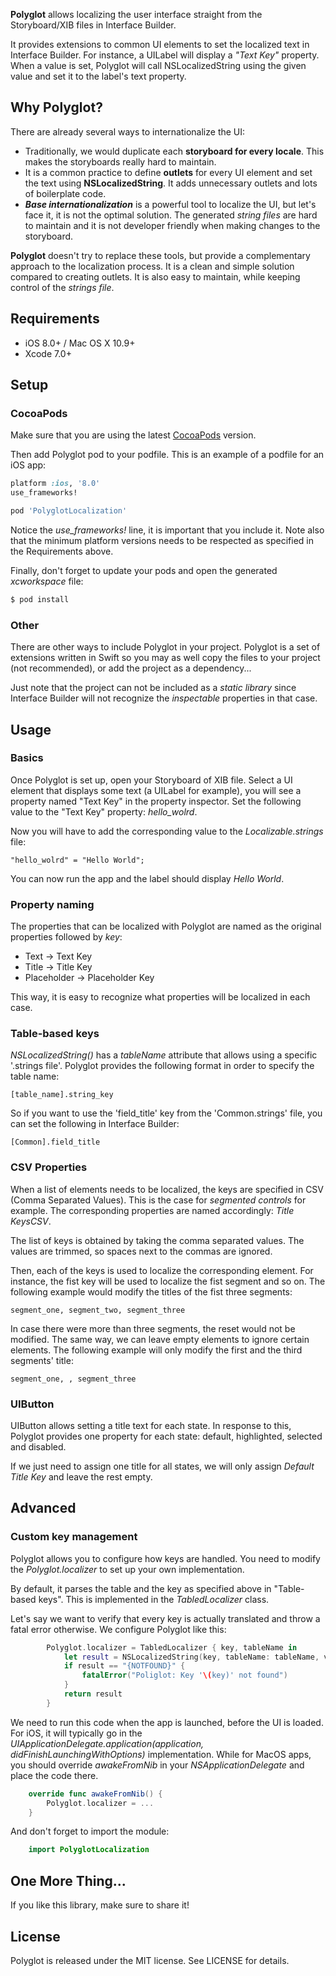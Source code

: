 **Polyglot** allows localizing the user interface straight from the Storyboard/XIB files in Interface Builder.

It provides extensions to common UI elements to set the localized text in Interface Builder. For instance, a UILabel will display a _"Text Key"_ property. When a value is set, Polyglot will call NSLocalizedString using the given value and set it to the label's text property.


## Why Polyglot?

There are already several ways to internationalize the UI:
- Traditionally, we would duplicate each **storyboard for every locale**. This makes the storyboards really hard to maintain.
- It is a common practice to define **outlets** for every UI element and set the text using **NSLocalizedString**. It adds unnecessary outlets and lots of boilerplate code.
- **_Base internationalization_** is a powerful tool to localize the UI, but let's face it, it is not the optimal solution. The generated _string files_ are hard to maintain and it is not developer friendly when making changes to the storyboard.

**Polyglot** doesn't try to replace these tools, but provide a complementary approach to the localization process. It is a clean and simple solution compared to creating outlets. It is also easy to maintain, while keeping control of the _strings file_.


## Requirements

- iOS 8.0+ / Mac OS X 10.9+
- Xcode 7.0+


## Setup

### CocoaPods

Make sure that you are using the latest [CocoaPods](http://cocoapods.org) version.

Then add Polyglot pod to your podfile. This is an example of a podfile for an iOS app:

```ruby
platform :ios, '8.0'
use_frameworks!

pod 'PolyglotLocalization'
```

Notice the _use_frameworks!_ line, it is important that you include it. Note also that the minimum platform versions needs to be respected as specified in the Requirements above.

Finally, don't forget to update your pods and open the generated _xcworkspace_ file:

```bash
$ pod install
```


### Other

There are other ways to include Polyglot in your project. Polyglot is a set of extensions written in Swift so you may as well copy the files to your project (not recommended), or add the project as a dependency...

Just note that the project can not be included as a _static library_ since Interface Builder will not recognize the _inspectable_ properties in that case.


## Usage

### Basics

Once Polyglot is set up, open your Storyboard of XIB file. Select a UI element that displays some text (a UILabel for example), you will see a property named "Text Key" in the property inspector. Set the following value to the "Text Key" property: _hello_wolrd_.

Now you will have to add the corresponding value to the _Localizable.strings_ file:
```
"hello_wolrd" = "Hello World";
```

You can now run the app and the label should display _Hello World_.


### Property naming

The properties that can be localized with Polyglot are named as the original properties followed by _key_:

- Text -> Text Key
- Title -> Title Key
- Placeholder -> Placeholder Key

This way, it is easy to recognize what properties will be localized in each case.


### Table-based keys

_NSLocalizedString()_ has a _tableName_ attribute that allows using a specific '.strings file'. Polyglot provides the following format in order to specify the table name:
```
[table_name].string_key
```

So if you want to use the 'field_title' key from the 'Common.strings' file, you can set the following in Interface Builder:
```
[Common].field_title
```


### CSV Properties

When a list of elements needs to be localized, the keys are specified in CSV (Comma Separated Values). This is the case for _segmented controls_ for example. The corresponding properties are named accordingly: _Title KeysCSV_.

The list of keys is obtained by taking the comma separated values. The values are trimmed, so spaces next to the commas are ignored.

Then, each of the keys is used to localize the corresponding element. For instance, the fist key will be used to localize the fist segment and so on. The following example would modify the titles of the fist three segments:
```
segment_one, segment_two, segment_three
```

In case there were more than three segments, the reset would not be modified. The same way, we can leave empty elements to ignore certain elements. The following example will only modify the first and the third segments' title:
```
segment_one, , segment_three
```


### UIButton

UIButton allows setting a title text for each state. In response to this, Polyglot provides one property for each state: default, highlighted, selected and disabled.

If we just need to assign one title for all states, we will only assign _Default Title Key_ and leave the rest empty.


## Advanced

### Custom key management

Polyglot allows you to configure how keys are handled. You need to modify the _Polyglot.localizer_ to set up your own implementation.

By default, it parses the table and the key as specified above in "Table-based keys". This is implemented in the _TabledLocalizer_ class.

Let's say we want to verify that every key is actually translated and throw a fatal error otherwise. We configure Polyglot like this:
```swift
        Polyglot.localizer = TabledLocalizer { key, tableName in
            let result = NSLocalizedString(key, tableName: tableName, value: "{NOTFOUND}", comment: key)
            if result == "{NOTFOUND}" {
                fatalError("Poliglot: Key '\(key)' not found")
            }
            return result
        }
```

We need to run this code when the app is launched, before the UI is loaded. For iOS, it will typically go in the _UIApplicationDelegate.application(application, didFinishLaunchingWithOptions)_ implementation. While for MacOS apps, you should override _awakeFromNib_ in your _NSApplicationDelegate_ and place the code there. 
```swift
    override func awakeFromNib() {
        Polyglot.localizer = ...
    }
```

And don't forget to import the module:
```swift
    import PolyglotLocalization
```


## One More Thing...

If you like this library, make sure to share it!

## License

Polyglot is released under the MIT license. See LICENSE for details.